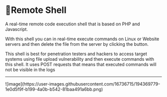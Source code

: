 <h1>💉Remote Shell</h1>
<p>A real-time remote code execution shell that is based on PHP and Javascript.</p>
<p>With this shell you can in real-time execute commands on Linux or Website servers and then delete the file from the server by clicking the button.</p>
<p>This shell is best for penetration testers and hackers to access target systems using file upload vulnerability and then execute commands with this shell. It uses POST requests that means that executed commands will not be visible in the logs</p>
<hr>
![image](https://user-images.githubusercontent.com/16736715/194369779-1e0d5f9f-b199-4a0b-b542-81baa491a6bb.png)
